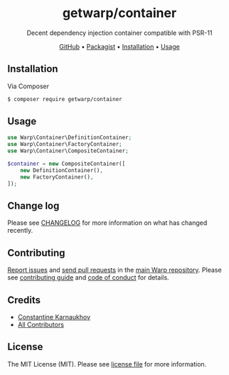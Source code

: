 <div align="center">

# getwarp/container

Decent dependency injection container compatible with PSR-11

[GitHub][link-github] •
[Packagist][link-packagist] •
[Installation](#installation) •
[Usage](#usage)

</div>

## Installation

Via Composer

```bash
$ composer require getwarp/container
```

## Usage

```php
use Warp\Container\DefinitionContainer;
use Warp\Container\FactoryContainer;
use Warp\Container\CompositeContainer;

$container = new CompositeContainer([
    new DefinitionContainer(),
    new FactoryContainer(),
]);
```

## Change log

Please see [CHANGELOG](CHANGELOG.md) for more information on what has changed recently.

## Contributing

[Report issues][link-issues] and [send pull requests][link-pulls] in the [main Warp repository][link-monorepo]. Please
see [contributing guide][link-contributing] and [code of conduct][link-code-of-conduct] for details.

## Credits

- [Constantine Karnaukhov][link-author]
- [All Contributors][link-contributors]

## License

The MIT License (MIT). Please see [license file](LICENSE.md) for more information.

[link-github]: https://github.com/getwarp/container
[link-packagist]: https://packagist.org/packages/getwarp/container
[link-author]: https://github.com/hustlahusky
[link-contributors]: ../../contributors
[link-monorepo]: https://github.com/getwarp/warp
[link-issues]: https://github.com/getwarp/warp/issues
[link-pulls]: https://github.com/getwarp/warp/pulls
[link-contributing]: https://github.com/getwarp/warp/blob/3.0.x/CONTRIBUTING.md
[link-code-of-conduct]: https://github.com/getwarp/.github/blob/main/CODE_OF_CONDUCT.md
